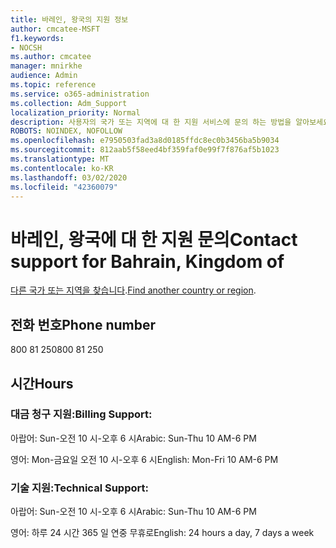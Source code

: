 ```yaml
---
title: 바레인, 왕국의 지원 정보
author: cmcatee-MSFT
f1.keywords:
- NOCSH
ms.author: cmcatee
manager: mnirkhe
audience: Admin
ms.topic: reference
ms.service: o365-administration
ms.collection: Adm_Support
localization_priority: Normal
description: 사용자의 국가 또는 지역에 대 한 지원 서비스에 문의 하는 방법을 알아보세요.
ROBOTS: NOINDEX, NOFOLLOW
ms.openlocfilehash: e7950503fad3a8d0185ffdc8ec0b3456ba5b9034
ms.sourcegitcommit: 812aab5f58eed4bf359faf0e99f7f876af5b1023
ms.translationtype: MT
ms.contentlocale: ko-KR
ms.lasthandoff: 03/02/2020
ms.locfileid: "42360079"
---
```

# <a name="contact-support-for-bahrain-kingdom-of"></a><span data-ttu-id="28837-103">바레인, 왕국에 대 한 지원 문의</span><span class="sxs-lookup"><span data-stu-id="28837-103">Contact support for Bahrain, Kingdom of</span></span>

<span data-ttu-id="28837-104">[다른 국가 또는 지역을 찾습니다](../contact-support-for-business-products.md).</span><span class="sxs-lookup"><span data-stu-id="28837-104">[Find another country or region](../contact-support-for-business-products.md).</span></span>

## <a name="phone-number"></a><span data-ttu-id="28837-105">전화 번호</span><span class="sxs-lookup"><span data-stu-id="28837-105">Phone number</span></span>
<span data-ttu-id="28837-106">800 81 250</span><span class="sxs-lookup"><span data-stu-id="28837-106">800 81 250</span></span>

## <a name="hours"></a><span data-ttu-id="28837-107">시간</span><span class="sxs-lookup"><span data-stu-id="28837-107">Hours</span></span>
### <a name="billing-support"></a><span data-ttu-id="28837-108">대금 청구 지원:</span><span class="sxs-lookup"><span data-stu-id="28837-108">Billing Support:</span></span>

<span data-ttu-id="28837-109">아랍어: Sun-오전 10 시-오후 6 시</span><span class="sxs-lookup"><span data-stu-id="28837-109">Arabic: Sun-Thu 10 AM-6 PM</span></span>

<span data-ttu-id="28837-110">영어: Mon-금요일 오전 10 시-오후 6 시</span><span class="sxs-lookup"><span data-stu-id="28837-110">English: Mon-Fri 10 AM-6 PM</span></span>

### <a name="technical-support"></a><span data-ttu-id="28837-111">기술 지원:</span><span class="sxs-lookup"><span data-stu-id="28837-111">Technical Support:</span></span>

<span data-ttu-id="28837-112">아랍어: Sun-오전 10 시-오후 6 시</span><span class="sxs-lookup"><span data-stu-id="28837-112">Arabic: Sun-Thu 10 AM-6 PM</span></span>

<span data-ttu-id="28837-113">영어: 하루 24 시간 365 일 연중 무휴로</span><span class="sxs-lookup"><span data-stu-id="28837-113">English: 24 hours a day, 7 days a week</span></span>
